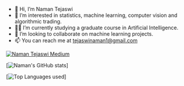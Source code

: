 - 👋 Hi, I’m Naman Tejaswi
- 👀 I’m interested in statistics, machine learning, computer vision and algorithmic trading. 
- 👨‍🎓 I’m currently studying a graduate course in Artificial Intelligence.
- 💞️ I’m looking to collaborate on machine learning projects.
- 📫 You can reach me at tejaswinaman1@gmail.com 



[![Naman Tejaswi Medium](https://mediumblog-cards.vercel.app/getMediumBlogs?username=NamanTejaswi_13843)](https://medium.com/@NamanTejaswi_13843)



[![Naman's GitHub stats](https://github-readme-stats.vercel.app/api?username=namantejaswi&theme=algolia)]

[![Top Languages used](https://github-readme-stats.vercel.app/api/top-langs/?username=namantejaswi&theme=github_dark)]

<!---
namantejaswi/namantejaswi is a ✨ special ✨ repository because its `README.md` (this file) appears on your GitHub profile.
You can click the Preview link to take a look at your changes.
--->

